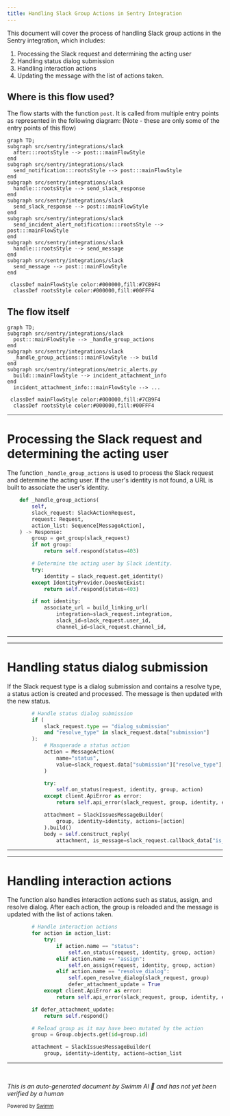 ```yaml
---
title: Handling Slack Group Actions in Sentry Integration
---
```

This document will cover the process of handling Slack group actions in the Sentry integration, which includes:

1. Processing the Slack request and determining the acting user
2. Handling status dialog submission
3. Handling interaction actions
4. Updating the message with the list of actions taken.

## Where is this flow used?

The flow starts with the function `post`. It is called from multiple entry points as represented in the following diagram: (Note - these are only some of the entry points of this flow)

```mermaid
graph TD;
subgraph src/sentry/integrations/slack
  after:::rootsStyle --> post:::mainFlowStyle
end
subgraph src/sentry/integrations/slack
  send_notification:::rootsStyle --> post:::mainFlowStyle
end
subgraph src/sentry/integrations/slack
  handle:::rootsStyle --> send_slack_response
end
subgraph src/sentry/integrations/slack
  send_slack_response --> post:::mainFlowStyle
end
subgraph src/sentry/integrations/slack
  send_incident_alert_notification:::rootsStyle --> post:::mainFlowStyle
end
subgraph src/sentry/integrations/slack
  handle:::rootsStyle --> send_message
end
subgraph src/sentry/integrations/slack
  send_message --> post:::mainFlowStyle
end

 classDef mainFlowStyle color:#000000,fill:#7CB9F4
  classDef rootsStyle color:#000000,fill:#00FFF4
```

## The flow itself

```mermaid
graph TD;
subgraph src/sentry/integrations/slack
  post:::mainFlowStyle --> _handle_group_actions
end
subgraph src/sentry/integrations/slack
  _handle_group_actions:::mainFlowStyle --> build
end
subgraph src/sentry/integrations/metric_alerts.py
  build:::mainFlowStyle --> incident_attachment_info
end
  incident_attachment_info:::mainFlowStyle --> ...

 classDef mainFlowStyle color:#000000,fill:#7CB9F4
  classDef rootsStyle color:#000000,fill:#00FFF4
```

<SwmSnippet path="/src/sentry/integrations/slack/endpoints/action.py" line="256">

---

# Processing the Slack request and determining the acting user

The function `_handle_group_actions` is used to process the Slack request and determine the acting user. If the user's identity is not found, a URL is built to associate the user's identity.

```python
    def _handle_group_actions(
        self,
        slack_request: SlackActionRequest,
        request: Request,
        action_list: Sequence[MessageAction],
    ) -> Response:
        group = get_group(slack_request)
        if not group:
            return self.respond(status=403)

        # Determine the acting user by Slack identity.
        try:
            identity = slack_request.get_identity()
        except IdentityProvider.DoesNotExist:
            return self.respond(status=403)

        if not identity:
            associate_url = build_linking_url(
                integration=slack_request.integration,
                slack_id=slack_request.user_id,
                channel_id=slack_request.channel_id,
```

---

</SwmSnippet>

<SwmSnippet path="/src/sentry/integrations/slack/endpoints/action.py" line="281">

---

# Handling status dialog submission

If the Slack request type is a dialog submission and contains a resolve type, a status action is created and processed. The message is then updated with the new status.

```python
        # Handle status dialog submission
        if (
            slack_request.type == "dialog_submission"
            and "resolve_type" in slack_request.data["submission"]
        ):
            # Masquerade a status action
            action = MessageAction(
                name="status",
                value=slack_request.data["submission"]["resolve_type"],
            )

            try:
                self.on_status(request, identity, group, action)
            except client.ApiError as error:
                return self.api_error(slack_request, group, identity, error, "status_dialog")

            attachment = SlackIssuesMessageBuilder(
                group, identity=identity, actions=[action]
            ).build()
            body = self.construct_reply(
                attachment, is_message=slack_request.callback_data["is_message"]
```

---

</SwmSnippet>

<SwmSnippet path="/src/sentry/integrations/slack/endpoints/action.py" line="321">

---

# Handling interaction actions

The function also handles interaction actions such as status, assign, and resolve dialog. After each action, the group is reloaded and the message is updated with the list of actions taken.

```python
        # Handle interaction actions
        for action in action_list:
            try:
                if action.name == "status":
                    self.on_status(request, identity, group, action)
                elif action.name == "assign":
                    self.on_assign(request, identity, group, action)
                elif action.name == "resolve_dialog":
                    self.open_resolve_dialog(slack_request, group)
                    defer_attachment_update = True
            except client.ApiError as error:
                return self.api_error(slack_request, group, identity, error, action.name)

        if defer_attachment_update:
            return self.respond()

        # Reload group as it may have been mutated by the action
        group = Group.objects.get(id=group.id)

        attachment = SlackIssuesMessageBuilder(
            group, identity=identity, actions=action_list
```

---

</SwmSnippet>

&nbsp;

*This is an auto-generated document by Swimm AI 🌊 and has not yet been verified by a human*

<SwmMeta version="3.0.0" repo-id="Z2l0aHViJTNBJTNBZGVtby1zZW50cnklM0ElM0Fzd2ltbWlv" repo-name="demo-sentry"><sup>Powered by [Swimm](/)</sup></SwmMeta>
